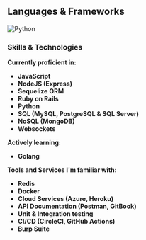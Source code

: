 <!--
**Demilade-Omitiran/Demilade-Omitiran** is a ✨ _special_ ✨ repository because its `README.md` (this file) appears on your GitHub profile.

Here are some ideas to get you started:

- 🔭 I’m currently working on ...
- 🌱 I’m currently learning ...
- 👯 I’m looking to collaborate on ...
- 🤔 I’m looking for help with ...
- 💬 Ask me about ...
- 📫 How to reach me: ...
- 😄 Pronouns: ...
- ⚡ Fun fact: ...
-->
## Languages & Frameworks
![Python](https://img.shields.io/badge/python-3776AB?style=for-the-badge&logo=python&logoColor=ffdd54)

### Skills & Technologies
**Currently proficient in:**
- **JavaScript**
- **NodeJS (Express)**
- **Sequelize ORM**
- **Ruby on Rails**
- **Python**
- **SQL (MySQL, PostgreSQL & SQL Server)**
- **NoSQL (MongoDB)**
- **Websockets**

**Actively learning:**
- **Golang**

**Tools and Services I'm familiar with:**
- **Redis**
- **Docker**
- **Cloud Services (Azure, Heroku)**
- **API Documentation (Postman, GitBook)**
- **Unit & Integration testing**
- **CI/CD (CircleCI, GitHub Actions)**
- **Burp Suite**
